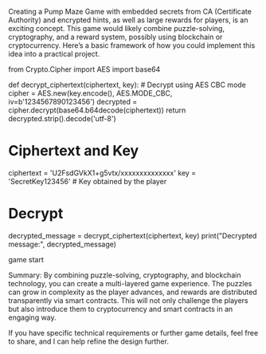 Creating a Pump Maze Game with embedded secrets from CA (Certificate Authority) and encrypted hints, as well as large rewards for players, is an exciting concept. This game would likely combine puzzle-solving, cryptography, and a reward system, possibly using blockchain or cryptocurrency. Here’s a basic framework of how you could implement this idea into a practical project.

from Crypto.Cipher import AES
import base64

def decrypt_ciphertext(ciphertext, key):
    # Decrypt using AES CBC mode
    cipher = AES.new(key.encode(), AES.MODE_CBC, iv=b'1234567890123456')
    decrypted = cipher.decrypt(base64.b64decode(ciphertext))
    return decrypted.strip().decode('utf-8')

# Ciphertext and Key
ciphertext = 'U2FsdGVkX1+g5vtx/xxxxxxxxxxxxxx'
key = 'SecretKey123456'  # Key obtained by the player

# Decrypt
decrypted_message = decrypt_ciphertext(ciphertext, key)
print("Decrypted message:", decrypted_message)

game start


Summary:
By combining puzzle-solving, cryptography, and blockchain technology, you can create a multi-layered game experience. The puzzles can grow in complexity as the player advances, and rewards are distributed transparently via smart contracts. This will not only challenge the players but also introduce them to cryptocurrency and smart contracts in an engaging way.

If you have specific technical requirements or further game details, feel free to share, and I can help refine the design further.
